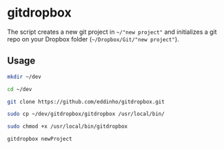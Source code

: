 # gitdropbox

The script creates a new git project in `~/"new project"` and initializes a git repo on your Dropbox folder (`~/Dropbox/Git/"new project"`).

## Usage
```bash
mkdir ~/dev

cd ~/dev

git clone https://github.com/eddinho/gitdropbox.git

sudo cp ~/dev/gitdropbox/gitdropbox /usr/local/bin/

sudo chmod +x /usr/local/bin/gitdropbox

gitdropbox newProject
